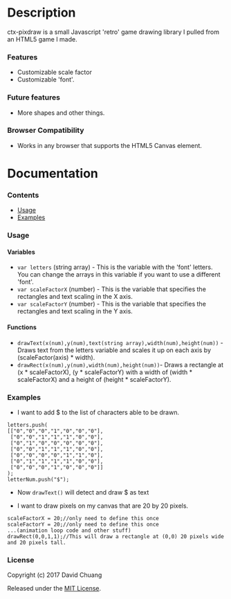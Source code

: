 # Description
ctx-pixdraw is a small Javascript 'retro' game drawing library I pulled from an HTML5 game I made.

### Features
* Customizable scale factor
* Customizable 'font'.

### Future features
* More shapes and other things.

### Browser Compatibility
* Works in any browser that supports the HTML5 Canvas element.

# Documentation

### Contents
* [Usage](#usage)
* [Examples](#examples)

### Usage
#### Variables
* `var letters` (string array) - This is the variable with the 'font' letters. You can change the arrays in this variable if you want to use a different 'font'.
* `var scaleFactorX` (number) - This is the variable that specifies the rectangles and text scaling in the X axis.
* `var scaleFactorY` (number) - This is the variable that specifies the rectangles and text scaling in the Y axis.
#### Functions
* `drawText(x(num),y(num),text(string array),width(num),height(num))` - Draws text from the letters variable and scales it up on each axis by (scaleFactor(axis) * width).
* `drawRect(x(num),y(num),width(num),height(num))`- Draws a rectangle at (x * scaleFactorX), (y * scaleFactorY) with a width of (width * scaleFactorX) and a height of (height * scaleFactorY).

### Examples
* I want to add $ to the list of characters able to be drawn.
```
letters.push(
[["0","0","0","1","0","0","0"],
 ["0","0","1","1","1","0","0"],
 ["0","1","0","0","0","0","0"],
 ["0","0","1","1","1","0","0"],
 ["0","0","0","0","1","1","0"],
 ["0","1","1","1","1","0","0"],
 ["0","0","0","1","0","0","0"]]
);
letterNum.push("$");
```
* Now `drawText()` will detect and draw $ as text

* I want to draw pixels on my canvas that are 20 by 20 pixels.
```
scaleFactorX = 20;//only need to define this once
scaleFactorY = 20;//only need to define this once
...(animation loop code and other stuff)
drawRect(0,0,1,1);//This will draw a rectangle at (0,0) 20 pixels wide and 20 pixels tall.
```
### License

Copyright (c) 2017 David Chuang

Released under the [MIT License](https://github.com/HyperionSniper/ctx-pixdraw/blob/master/LICENSE).
